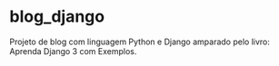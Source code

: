 # blog_django
Projeto de blog com linguagem Python e Django amparado pelo livro: Aprenda Django 3 com Exemplos.
